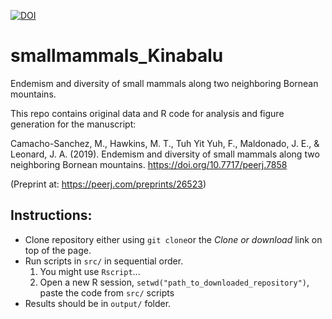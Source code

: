 [![DOI](https://zenodo.org/badge/DOI/10.5281/zenodo.3341178.svg)](https://doi.org/10.5281/zenodo.3341178)

# smallmammals_Kinabalu
Endemism and diversity of small mammals along two neighboring Bornean mountains.

This repo contains original data and R code for analysis and figure generation for the manuscript:

Camacho-Sanchez, M., Hawkins, M. T., Tuh Yit Yuh, F., Maldonado, J. E., & Leonard, J. A. (2019). Endemism and diversity of small mammals along two neighboring Bornean mountains. https://doi.org/10.7717/peerj.7858

(Preprint at: https://peerj.com/preprints/26523)

## Instructions:
* Clone repository either using `git clone`or the *Clone or download* link on top of the page.
* Run scripts in `src/` in sequential order.
    1. You might use `Rscript`...
    2. Open a new R session, `setwd("path_to_downloaded_repository")`, paste the code from `src/` scripts 
* Results should be in `output/` folder.
